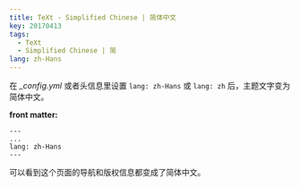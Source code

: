 ```yaml
---
title: TeXt - Simplified Chinese | 简体中文
key: 20170413
tags:
  - TeXt
  - Simplified Chinese | 简
lang: zh-Hans
---
```


在 *_config.yml* 或者头信息里设置 `lang: zh-Hans` 或 `lang: zh` 后，主题文字变为简体中文。

<!--more-->

**front matter:**

    ---
    ...
    lang: zh-Hans
    ---

可以看到这个页面的导航和版权信息都变成了简体中文。